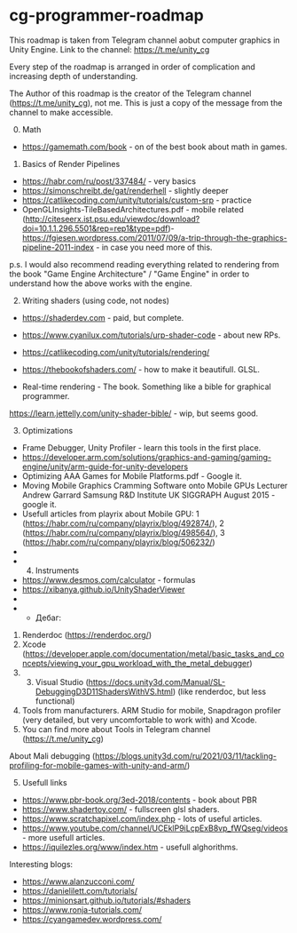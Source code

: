 # cg-programmer-roadmap

This roadmap is taken from Telegram channel aobut computer graphics in Unity Engine.
Link to the channel: https://t.me/unity_cg

Every step of the roadmap is arranged in order of complication and increasing depth of understanding. 

The Author of this roadmap is the creator of the Telegram channel (https://t.me/unity_cg), not me. This is just a copy of the message from the channel to make accessible.

0. Math
- https://gamemath.com/book - on of the best book about math in games.

1. Basics of Render Pipelines
- https://habr.com/ru/post/337484/ - very basics
- https://simonschreibt.de/gat/renderhell - slightly deeper
- https://catlikecoding.com/unity/tutorials/custom-srp - practice
- OpenGLInsights-TileBasedArchitectures.pdf - mobile related
 (http://citeseerx.ist.psu.edu/viewdoc/download?doi=10.1.1.296.5501&rep=rep1&type=pdf)- https://fgiesen.wordpress.com/2011/07/09/a-trip-through-the-graphics-pipeline-2011-index - in case you need more of this.

p.s. I would also recommend reading everything related to rendering from the book "Game Engine Architecture" / "Game Engine" in order to understand how the above works with the engine.

2. Writing shaders (using code, not nodes)
- https://shaderdev.com - paid, but complete.
- https://www.cyanilux.com/tutorials/urp-shader-code - about new RPs.
- https://catlikecoding.com/unity/tutorials/rendering/
- https://thebookofshaders.com/ - how to make it beautifull. GLSL.

- Real-time rendering - The book. Something like a bible for graphical programmer.

https://learn.jettelly.com/unity-shader-bible/ - wip, but seems good.

3. Optimizations
- Frame Debugger, Unity Profiler - learn this tools in the first place.
- https://developer.arm.com/solutions/graphics-and-gaming/gaming-engine/unity/arm-guide-for-unity-developers
- Optimizing AAA Games for Mobile Platforms.pdf - Google it.
- Moving Mobile Graphics Cramming Software onto Mobile GPUs Lecturer Andrew Garrard Samsung R&D Institute UK SIGGRAPH August 2015 - google it.
- Usefull articles from playrix about Mobile GPU: 1 (https://habr.com/ru/company/playrix/blog/492874/), 2 (https://habr.com/ru/company/playrix/blog/498564/), 3 (https://habr.com/ru/company/playrix/blog/506232/)
- 
- 4. Instruments
- https://www.desmos.com/calculator - formulas
- https://xibanya.github.io/UnityShaderViewer 
- 
- - Дебаг:
1. Renderdoc (https://renderdoc.org/)
2. Xcode (https://developer.apple.com/documentation/metal/basic_tasks_and_concepts/viewing_your_gpu_workload_with_the_metal_debugger)
3. 3. Visual Studio (https://docs.unity3d.com/Manual/SL-DebuggingD3D11ShadersWithVS.html) (like renderdoc, but less functional) 
4. Tools from manufacturers. ARM Studio for mobile, Snapdragon profiler (very detailed, but very uncomfortable to work with) and Xcode. 
5. You can find more about Tools in Telegram channel (https://t.me/unity_cg)

About Mali debugging (https://blogs.unity3d.com/ru/2021/03/11/tackling-profiling-for-mobile-games-with-unity-and-arm/)

5. Usefull links
- https://www.pbr-book.org/3ed-2018/contents - book about PBR
- https://www.shadertoy.com/ - fullscreen glsl shaders.
- https://www.scratchapixel.com/index.php - lots of useful articles.
- https://www.youtube.com/channel/UCEklP9iLcpExB8vp_fWQseg/videos - more usefull articles.
- https://iquilezles.org/www/index.htm - usefull alghorithms.

Interesting blogs:
- https://www.alanzucconi.com/
- https://danielilett.com/tutorials/
- https://minionsart.github.io/tutorials/#shaders
- https://www.ronja-tutorials.com/
- https://cyangamedev.wordpress.com/
